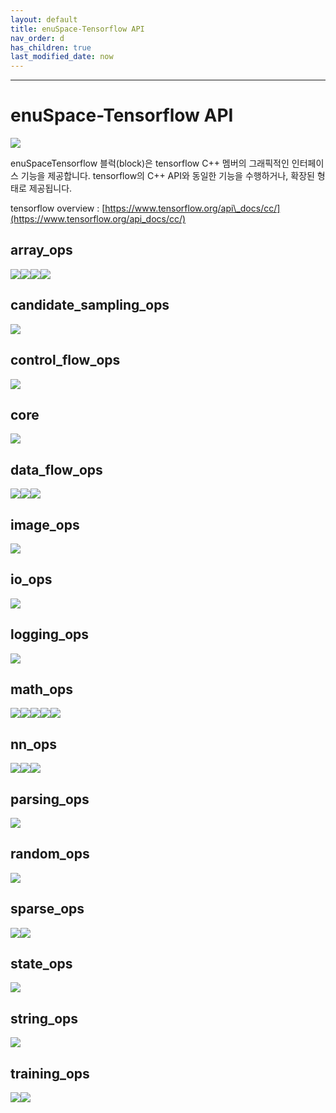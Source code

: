 ```yaml
---
layout: default
title: enuSpace-Tensorflow API
nav_order: d
has_children: true
last_modified_date: now
---
```


---

# enuSpace-Tensorflow API

![](/assets/enuSpaceTensorflow_plugin.png)

enuSpaceTensorflow 블럭\(block\)은 tensorflow C++ 멤버의 그래픽적인 인터페이스 기능을 제공합니다. tensorflow의 C++ API와 동일한 기능을 수행하거나, 확장된 형태로 제공됩니다.

tensorflow overview : [https://www.tensorflow.org/api\_docs/cc/](https://www.tensorflow.org/api_docs/cc/)

## array\_ops

![](/assets/tf_array_ops_symbols1.png)![](/assets/tf_array_ops_symbols2.png)![](/assets/tf_array_ops_symbols3.png)![](/assets/tf_array_ops_symbols4.png)

## candidate\_sampling\_ops

![](/assets/tf_candidate_sampling_ops_symbols.png)

## control\_flow\_ops

![](/assets/tf_control_flow_ops_symbols.png)

## core

![](/assets/tf_core_symbols.png)

## data\_flow\_ops

![](/assets/tf_data_flow_ops_symbols1.png)![](/assets/tf_data_flow_ops_symbols2.png)![](/assets/tf_data_flow_ops_symbols3.png)

## image\_ops

![](/assets/tf_image_ops_symbols.png)

## io\_ops

![](/assets/tf_io_ops_symbols.png)

## logging\_ops

![](/assets/tf_logging_ops_symbols.png)

## math\_ops

![](/assets/tf_math_symbols1.png)![](/assets/tf_math_symbols2.png)![](/assets/tf_math_symbols3.png)![](/assets/tf_math_symbols4.png)![](/assets/tf_math_symbols5.png)

## nn\_ops

![](/assets/tf_nn_ops_symbols1.png)![](/assets/tf_nn_ops_symbols2.png)![](/assets/tf_nn_ops_symbols3.png)

## parsing\_ops

![](/assets/tf_parsing_op_symbols.png)

## random\_ops

![](/assets/tf_random_symbols.png)

## sparse\_ops

![](/assets/tf_sparse_ops_symbols1.png)![](/assets/tf_sparse_ops_symbols2.png)

## state\_ops

![](/assets/tf_state_symbols.png)

## string\_ops

![](/assets/tf_string_ops_symbols.png)

## training\_ops

![](/assets/tf_traning_ops_symbols1.png)![](/assets/tf_training_ops_symbols2.png)

